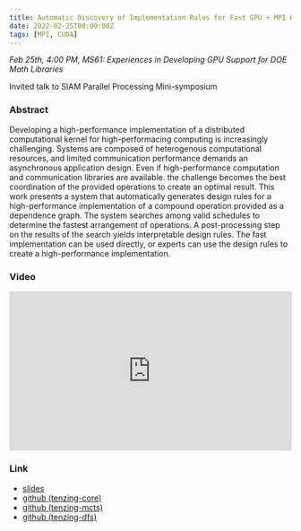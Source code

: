 ```yaml
---
title: Automatic Discovery of Implementation Rules for Fast GPU + MPI Operations
date: 2022-02-25T00:00:00Z
tags: [MPI, CUDA]
---
```


*Feb 25th, 4:00 PM, MS61: Experiences in Developing GPU Support for DOE Math Libraries*

Invited talk to SIAM Parallel Processing Mini-symposium

### Abstract

Developing a high-performance implementation of a distributed computational kernel for high-performacing computing is increasingly challenging. Systems are composed of heterogenous computational resources, and limited communication performance demands an asynchronous application design. Even if high-performance computation and communication libraries are available. the challenge becomes the best coordination of the provided operations to create an optimal result. This work presents a system that automatically generates design rules for a high-performance implementation of a compound operation provided as a dependence graph. The system searches among valid schedules to determine the fastest arrangement of operations. A post-processing step on the results of the search yields interpretable design rules. The fast implementation can be used directly, or experts can use the design rules to create a high-performance implementation.

### Video

<div style="padding:56.25% 0 0 0;position:relative;"><iframe src="https://player.vimeo.com/video/682527688?h=88d35e0542&amp;badge=0&amp;autopause=0&amp;player_id=0&amp;app_id=58479" frameborder="0" allow="autoplay; fullscreen; picture-in-picture" allowfullscreen style="position:absolute;top:0;left:0;width:100%;height:100%;" title="Automatic Discovery of Implementation Rules for Fast GPU + MPI Operations"></iframe></div><script src="https://player.vimeo.com/api/player.js"></script>

### Link

* [slides](/static/pdf/20220225_siampp.pdf)
* [github (tenzing-core)](https://github.com/sandialabs/tenzing-core)
* [github (tenzing-mcts)](https://github.com/sandialabs/tenzing-mcts)
* [github (tenzing-dfs)](https://github.com/sandialabs/tenzing-dfs)